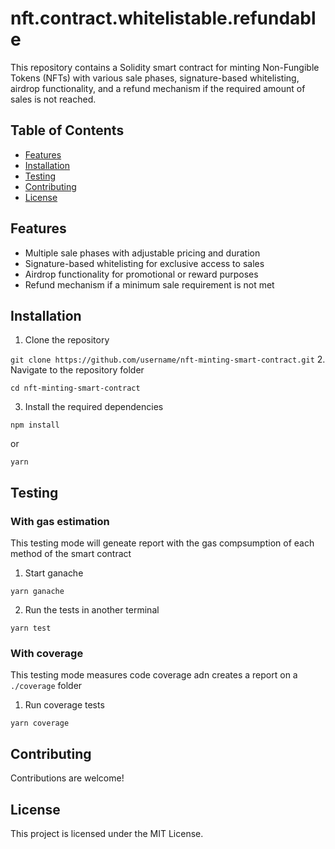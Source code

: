 # nft.contract.whitelistable.refundable
This repository contains a Solidity smart contract for minting Non-Fungible Tokens (NFTs) with various sale phases, signature-based whitelisting, airdrop functionality, and a refund mechanism if the required amount of sales is not reached.

## Table of Contents

- [Features](#features)
- [Installation](#installation)
- [Testing](#testing)
- [Contributing](#contributing)
- [License](#license)

## Features
- Multiple sale phases with adjustable pricing and duration
- Signature-based whitelisting for exclusive access to sales
- Airdrop functionality for promotional or reward purposes
- Refund mechanism if a minimum sale requirement is not met

## Installation
1. Clone the repository

```git clone https://github.com/username/nft-minting-smart-contract.git```
2. Navigate to the repository folder

```cd nft-minting-smart-contract```

3. Install the required dependencies

```npm install```

or

```yarn```

## Testing

### With gas estimation
This testing mode will geneate report with the gas compsumption of each method of the smart contract

1. Start ganache

```yarn ganache```

2. Run the tests in another terminal

```yarn test```

### With coverage
This testing mode measures code coverage adn creates a report on a `./coverage` folder

1. Run coverage tests

```yarn coverage```

## Contributing
Contributions are welcome!

## License
This project is licensed under the MIT License.